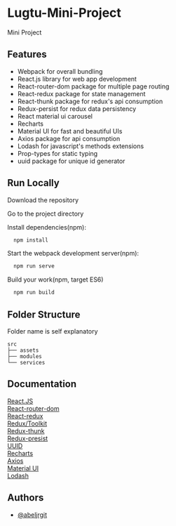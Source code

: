 # Lugtu-Mini-Project

Mini Project

## Features

- Webpack for overall bundling
- React.js library for web app development
- React-router-dom package for multiple page routing
- React-redux package for state management
- React-thunk package for redux's api consumption
- Redux-persist for redux data persistency
- React material ui carousel
- Recharts
- Material UI for fast and beautiful UIs
- Axios package for api consumption
- Lodash for javascript's methods extensions
- Prop-types for static typing
- uuid package for unique id generator

## Run Locally

Download the repository

Go to the project directory

Install dependencies(npm):

```bash
  npm install
```

Start the webpack development server(npm):

```bash
  npm run serve
```

Build your work(npm, target ES6)

```bash
  npm run build
```

## Folder Structure

Folder name is self explanatory

    src
    ├── assets
    ├── modules
    └── services

## Documentation

[React.JS](https://reactjs.org/docs/getting-started.html)  
[React-router-dom](https://reactrouter.com/en/main/start/tutorial)  
[React-redux](https://react-redux.js.org/introduction/getting-started)  
[Redux/Toolkit](https://redux.js.org/introduction/getting-started)  
[Redux-thunk](https://redux.js.org/usage/writing-logic-thunks)  
[Redux-presist](https://github.com/rt2zz/redux-persist#readme)  
[UUID](https://www.npmjs.com/package/uuid)  
[Recharts](https://recharts.org/en-US/)  
[Axios](https://axios-http.com/docs/intro)  
[Material UI](https://mui.com/material-ui/getting-started/overview/)  
[Lodash](https://lodash.com/docs/4.17.15)

## Authors

- [@abeljrgit](https://github.com/abeljrgit)
